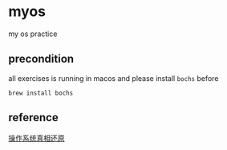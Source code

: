 # myos

my os practice

## precondition

all exercises is running in macos and please install `bochs` before

    brew install bochs


## reference

[操作系统真相还原](https://book.douban.com/subject/26745156/)